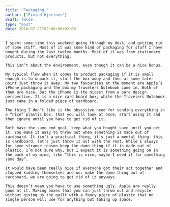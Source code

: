 ```yaml
---
title: "Packaging."
author: ["Eivind Hjertnes"]
draft: false
type: "post"
date: 2016-07-27T02:00:00+02:00
---
```


<div class="HTML">
  <div></div>

<p>

</div>

```text
I spent some time this weekend going through my desk, and getting rid of some stuff. Most of it was some kind of packaging for stuff I have bought during the last twelve months. Most of it was from stationary products, but not everything.
```

<div class="HTML">
  <div></div>

</p>

</div>

<div class="HTML">
  <div></div>

<p>

</div>

```text
This isn’t about the environment, even though it can be a nice bonus.
```

<div class="HTML">
  <div></div>

</p>

</div>

<div class="HTML">
  <div></div>

<p>

</div>

```text
My typical flow when it comes to product packaging if it is small enough is to unpack it, stuff the box away and then at some later point just throw it away. My two favourites at the moment are Apple’s iPhone packaging and the box my Travelers Notebook came in. Both of them are nice, but the iPhone is the nicest from a pure design perspective. It is a nice card board box, while the Travelers Notebook just came in a folded piece of cardboard.
```

<div class="HTML">
  <div></div>

</p>

</div>

<div class="HTML">
  <div></div>

<p>

</div>

```text
The thing I don’t like is the obsessive need for sending everything in a “nice” plastic box, that you will look at once, start using it and then ignore until you have to get rid of it.
```

<div class="HTML">
  <div></div>

</p>

</div>

<div class="HTML">
  <div></div>

<p>

</div>

```text
Both have the same end goal, keep what you bought save until you get it. You make it easy to throw out when something is made out of cardboard. It isn’t a practical thing, it’s just a mental thing: this is cardboard, let’s just throw it out with the rest. While I always for some strange reason keep the damn thing if it is made out of plastic. I’m not sure why, but I expect it is something going on in the back of my mind, like “this is nice, maybe I need it for something some day”.
```

<div class="HTML">
  <div></div>

</p>

</div>

<div class="HTML">
  <div></div>

<p>

</div>

```text
It would have been really nice if everyone got their act together and stopped kidding themselves and us: make the damn thing out of cardboard, we are going to get rid of it anyways.
```

<div class="HTML">
  <div></div>

</p>

</div>

<div class="HTML">
  <div></div>

<p>

</div>

```text
This doesn’t mean you have to use something ugly. Apple are really good at it. Making boxes that you can just throw out and recycle without giving us the guilt with a fancy piece of plastic that no single person will use for anything but taking up space.
```

<div class="HTML">
  <div></div>

</p>

</div>
